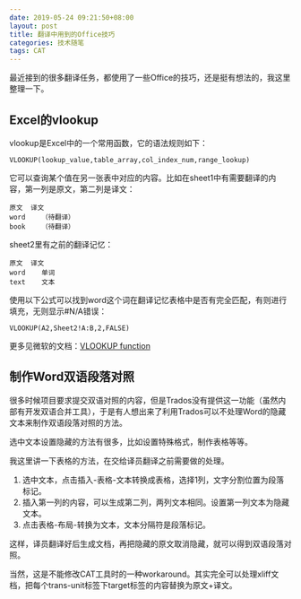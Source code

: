 ```yaml
---
date: 2019-05-24 09:21:50+08:00
layout: post
title: 翻译中用到的Office技巧
categories: 技术随笔
tags: CAT
---
```


最近接到的很多翻译任务，都使用了一些Office的技巧，还是挺有想法的，我这里整理一下。

## Excel的vlookup

vlookup是Excel中的一个常用函数，它的语法规则如下：

`VLOOKUP(lookup_value,table_array,col_index_num,range_lookup)`

它可以查询某个值在另一张表中对应的内容。比如在sheet1中有需要翻译的内容，第一列是原文，第二列是译文：

```
原文	译文
word	（待翻译）
book	（待翻译）
```

sheet2里有之前的翻译记忆：

```
原文	译文
word	单词
text	文本
```

使用以下公式可以找到word这个词在翻译记忆表格中是否有完全匹配，有则进行填充，无则显示#N/A错误：

`VLOOKUP(A2,Sheet2!A:B,2,FALSE)`

更多见微软的文档：[VLOOKUP function](https://support.office.com/en-us/article/VLOOKUP-function-0BBC8083-26FE-4963-8AB8-93A18AD188A1)

## 制作Word双语段落对照

很多时候项目要求提交双语对照的内容，但是Trados没有提供这一功能（虽然内部有开发双语合并工具），于是有人想出来了利用Trados可以不处理Word的隐藏文本来制作双语段落对照的方法。

选中文本设置隐藏的方法有很多，比如设置特殊格式，制作表格等等。

我这里讲一下表格的方法，在交给译员翻译之前需要做的处理。

1. 选中文本，点击插入-表格-文本转换成表格，选择1列，文字分割位置为段落标记。
2. 插入第一列的内容，可以生成第二列，两列文本相同。设置第一列文本为隐藏文本。
3. 点击表格-布局-转换为文本，文本分隔符是段落标记。

这样，译员翻译好后生成文档，再把隐藏的原文取消隐藏，就可以得到双语段落对照。

当然，这是不能修改CAT工具时的一种workaround。其实完全可以处理xliff文档，把每个trans-unit标签下target标签的内容替换为原文+译文。


